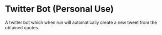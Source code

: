 # Twitter Bot (Personal Use)
A twitter bot which when run will automatically create a new tweet from the obtained quotes.
